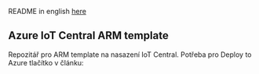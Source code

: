 README in english [here](https://github.com/MicrosoftSTC/Azure-MobileIoTArticle-template)

## Azure IoT Central ARM template
Repozitář pro ARM template na nasazení IoT Central. Potřeba pro Deploy to Azure tlačítko v článku:
